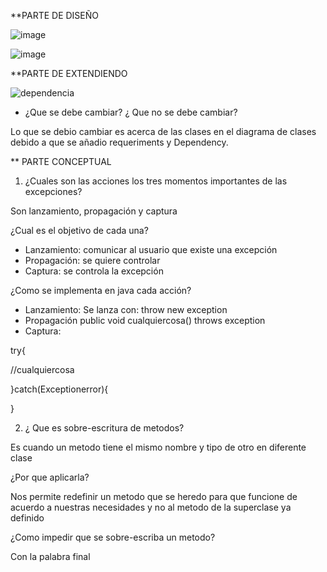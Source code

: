 
**PARTE DE DISEÑO

![image](https://user-images.githubusercontent.com/80064766/116014099-2a4c1100-a5f9-11eb-9a46-dc38e719c8bf.png)

![image](https://user-images.githubusercontent.com/80064766/116014824-c4fa1f00-a5fc-11eb-8b41-cf3c9bb260dc.png)


**PARTE DE EXTENDIENDO

![dependencia](https://user-images.githubusercontent.com/80064766/116013810-ae9d9480-a5f7-11eb-959f-e2255aa8f4d1.JPG)

* ¿Que se debe cambiar? ¿ Que no se debe cambiar?

Lo que se debio cambiar es acerca de las clases en el diagrama de clases debido a que se añadio requeriments y Dependency.


** PARTE CONCEPTUAL

1. ¿Cuales son las acciones los tres momentos importantes de las excepciones? 

Son lanzamiento, propagación y captura

¿Cual es el objetivo de cada una?

- Lanzamiento: comunicar al usuario que existe una excepción
- Propagación: se quiere controlar
- Captura: se controla la excepción

¿Como se implementa en java cada acción?

- Lanzamiento: Se lanza con: throw new exception
- Propagación public void cualquiercosa() throws exception
- Captura: 

try{

//cualquiercosa

}catch(Exceptionerror){

}

2. ¿ Que es sobre-escritura de metodos? 

Es cuando un metodo tiene el mismo nombre y tipo de otro en diferente clase

¿Por que aplicarla? 

Nos permite redefinir un metodo que se heredo para que funcione de acuerdo a nuestras necesidades y no al metodo de la superclase ya definido

¿Como impedir que se sobre-escriba un metodo?

Con la palabra final

